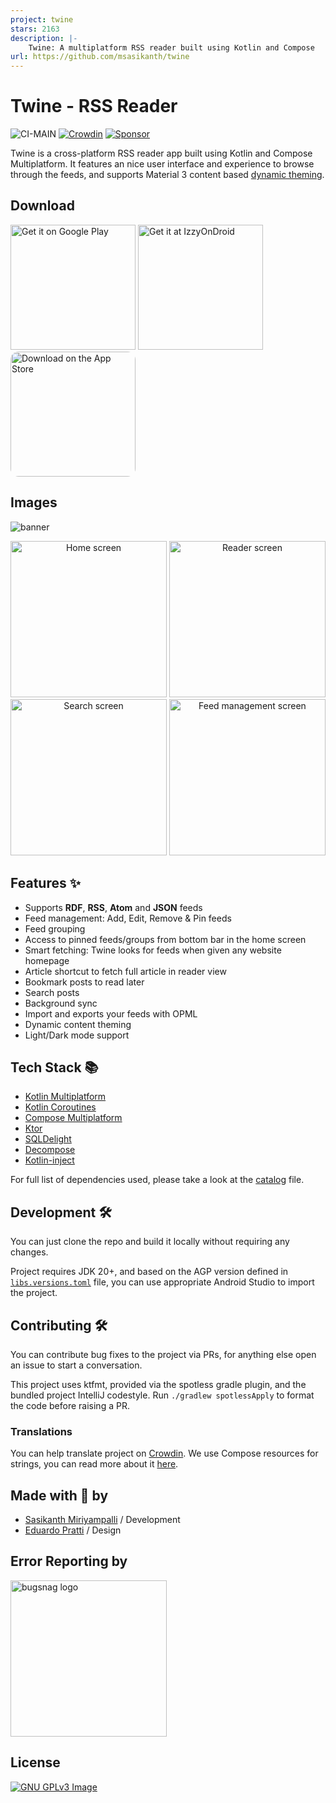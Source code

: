 ```yaml
---
project: twine
stars: 2163
description: |-
    Twine: A multiplatform RSS reader built using Kotlin and Compose
url: https://github.com/msasikanth/twine
---
```


# Twine - RSS Reader

![CI-MAIN](https://github.com/msasikanth/twine/actions/workflows/ci_checks.yml/badge.svg?branch=main)
[![Crowdin](https://badges.crowdin.net/twine-rss-reader/localized.svg)](https://crowdin.com/project/twine-rss-reader)
[![Sponsor](https://img.shields.io/static/v1?label=Sponsor&message=%E2%9D%A4&logo=GitHub&color=%23fe8e86)](https://github.com/sponsors/msasikanth)

Twine is a cross-platform RSS reader app built using Kotlin and Compose Multiplatform. It features an nice
user interface and experience to browse through the feeds, and supports Material 3 content based 
[dynamic theming](https://m3.material.io/styles/color/dynamic-color/user-generated-color).

## Download

<a href='https://play.google.com/store/apps/details?id=dev.sasikanth.rss.reader&pcampaignid=pcampaignidMKT-Other-global-all-co-prtnr-py-PartBadge-Mar2515-1'><img alt='Get it on Google Play' src='https://play.google.com/intl/en_us/badges/static/images/badges/en_badge_web_generic.png' width="200px"/></a>
<a href='https://apt.izzysoft.de/packages/dev.sasikanth.rss.reader'><img src="https://gitlab.com/IzzyOnDroid/repo/-/raw/master/assets/IzzyOnDroid.png" width="200" alt="Get it at IzzyOnDroid"></a>
<a href="https://apps.apple.com/us/app/twine-rss-reader/id6465694958?itsct=apps_box_badge&amp;itscg=30200" style="display: inline-block; overflow: hidden; border-radius: 13px;"><img src="https://tools.applemediaservices.com/api/badges/download-on-the-app-store/white/en-us;releaseDate=1694390400" alt="Download on the App Store" width="200px"></a>

## Images
<img src="readme_images/banner.png" alt="banner" />

<p style="text-align: center;">
  <img src="readme_images/home.png" width="250" alt="Home screen"/>
  <img src="readme_images/reader.png" width="250" alt="Reader screen"/>
  <img src="readme_images/search.png" width="250" alt="Search screen"/>
  <img src="readme_images/feed_management.png" width="250" alt="Feed management screen"/>
</p>

## Features ✨

- Supports **RDF**, **RSS**, **Atom** and **JSON** feeds
- Feed management: Add, Edit, Remove & Pin feeds
- Feed grouping
- Access to pinned feeds/groups from bottom bar in the home screen
- Smart fetching: Twine looks for feeds when given any website homepage
- Article shortcut to fetch full article in reader view
- Bookmark posts to read later
- Search posts
- Background sync
- Import and exports your feeds with OPML
- Dynamic content theming
- Light/Dark mode support

## Tech Stack 📚

- [Kotlin Multiplatform](https://kotlinlang.org/lp/multiplatform/)
- [Kotlin Coroutines](https://github.com/Kotlin/kotlinx.coroutines)
- [Compose Multiplatform](https://www.jetbrains.com/lp/compose-multiplatform/)
- [Ktor](https://ktor.io/)
- [SQLDelight](https://cashapp.github.io/sqldelight/2.0.0-alpha05/)
- [Decompose](https://arkivanov.github.io/Decompose/)
- [Kotlin-inject](https://github.com/evant/kotlin-inject)

For full list of dependencies used, please take a look at the [catalog](/gradle/libs.versions.toml) file.

## Development 🛠️

You can just clone the repo and build it locally without requiring any changes. 

Project requires JDK 20+, and based on the AGP version defined in [`libs.versions.toml`](/gradle/libs.versions.toml) file, 
you can use appropriate Android Studio to import the project.

## Contributing 🛠️

You can contribute bug fixes to the project via PRs, for anything else open an issue to start a conversation.

This project uses ktfmt, provided via the spotless gradle plugin, and the bundled project IntelliJ codestyle. Run
`./gradlew spotlessApply` to format the code before raising a PR.

### Translations

You can help translate project on [Crowdin](https://crowdin.com/project/twine-rss-reader). We use Compose resources
for strings, you can read more about it [here](https://www.jetbrains.com/help/kotlin-multiplatform-dev/compose-multiplatform-resources-usage.html#strings).

## Made with 💖 by

- [Sasikanth Miriyampalli](https://www.sasikanth.dev) / Development
- [Eduardo Pratti](https://twitter.com/edpratti) / Design

## Error Reporting by

<a href="http://www.bugsnag.com/">
  <img src="readme_images/bugsnag.png" width="250" alt="bugsnag logo"/>
</a>

## License

[![GNU GPLv3 Image](https://www.gnu.org/graphics/gplv3-127x51.png)](https://github.com/msasikanth/twine/blob/main/LICENSE.txt)

